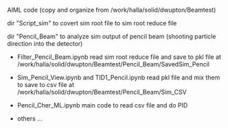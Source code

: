 AIML code (copy and organize from /work/halla/solid/dwupton/Beamtest)

dir "Script_sim" to covert sim root file to sim root reduce file

dir "Pencil_Beam" to analyze sim output of pencil beam (shooting particle direction into the detector)
* Filter_Pencil_Beam.ipynb  read sim root reduce file and save to pkl file at /work/halla/solid/dwupton/Beamtest/Pencil_Beam/SavedSim_Pencil
* Sim_Pencil_View.ipynb and TID1_Pencil.ipynb read pkl file and mix them to save to csv file at /work/halla/solid/dwupton/Beamtest/Pencil_Beam/Sim_CSV

* Pencil_Cher_ML.ipynb    main code to read csv file and do PID

* others ... 



